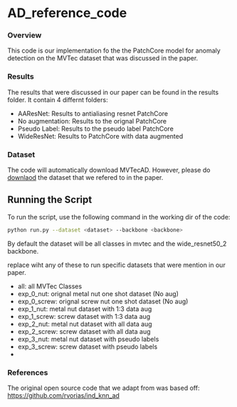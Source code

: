 # AD_reference_code
### Overview
This code is our implementation fo the the PatchCore model for anomaly detection on the MVTec dataset that was discussed in the paper.

### Results
The results that were discussed in our paper can be found in the results folder. 
It contain 4 differnt folders:
- AAResNet: Results to antialiasing resnet PatchCore
- No augmentation: Results to the orignal PatchCore 
- Pseudo Label: Results to the pseudo label PatchCore
- WideResNet: Results to PatchCore with data augmented 

### Dataset
The code will automatically download MVTecAD. 
However, please do [downlaod](https://drive.google.com/file/d/1x0RDvMPooWdE8WcVbEZ5OveyvCWUKNcU/view?usp=sharing) the dataset that we refered to in the paper. 

## Running the Script
To run the script, use the following command in the working dir of the code:
```bash
python run.py --dataset <dataset> --backbone <backbone>
```
By default the dataset will be all classes in mvtec and the wide_resnet50_2 backbone.

replace <dataset> wiht any of these to run specific datasets that were mention in our paper.
- all: all MVTec Classes
- exp_0_nut: orignal metal nut one shot dataset (No aug)
- exp_0_screw: orignal screw nut one shot dataset (No aug)
- exp_1_nut: metal nut dataset with 1:3 data aug
- exp_1_screw: screw dataset with 1:3 data aug
- exp_2_nut: metal nut dataset with all data aug
-  exp_2_screw: screw dataset with all data aug
- exp_3_nut: metal nut dataset with pseudo labels
- exp_3_screw: screw dataset with pseudo labels
- 
### References
The original open source code that we adapt from was based off:
https://github.com/rvorias/ind_knn_ad
